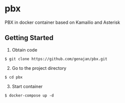 # pbx
PBX in docker container based on Kamailio and Asterisk

## Getting Started
1. Obtain code
```
$ git clone https://github.com/genajan/pbx.git
```
2. Go to the project directory
```
$ cd pbx
```
3. Start container
```
$ docker-compose up -d
```